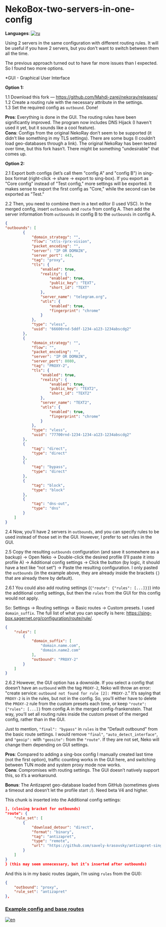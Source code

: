 # NekoBox-two-servers-in-one-config
**Languages**: [![ru](https://img.shields.io/badge/lang-ru-red.svg)](https://github.com/gtgthozz/NekoBox-two-servers-in-one-config/blob/main/README-ru.md)

Using 2 servers in the same configuration with different routing rules. It will be useful if you have 2 servers, but you don't want to switch between them all the time. 

The previous approach turned out to have far more issues than I expected. So I found two more options.

*GUI - Graphical User Interface

**Option 1:**

1.1 Download this fork — https://github.com/Mahdi-zarei/nekoray/releases/  
1.2 Create a routing rule with the necessary attribute in the settings.  
1.3 Set the required config as `outbound`. Done!

**Pros**: Everything is done in the GUI. The routing rules have been significantly improved. The program now includes DNS Hijack (I haven't used it yet, but it sounds like a cool feature).  
**Cons**: Configs from the original NekoRay don’t seem to be supported (it didn’t like something in my TLS settings). There are some bugs (I couldn’t load geo-databases through a link). The original NekoRay has been tested over time, but this fork hasn’t. There might be something "undesirable" that comes up.

**Option 2:**

2.1 Export both configs (let’s call them "config A" and "config B") in sing-box format (right-click -> share -> export to sing-box). If you export as "Core config" instead of "Test config," more settings will be exported. It makes sense to export the first config as "Core," while the second can be exported as "Test."

2.2 Then, you need to combine them in a text editor (I used VSC). In the merged config, insert `outbounds` and `route` from config A. Then add the server information from `outbounds` in config B to the `outbounds` in config A.

```json
{
"outbounds": [
        {
            "domain_strategy": "",
            "flow": "xtls-rprx-vision",
            "packet_encoding": "",
            "server": "IP OR DOMAIN",
            "server_port": 443,
            "tag": "proxy",
            "tls": {
                "enabled": true,
                "reality": {
                    "enabled": true,
                    "public_key": "TEXT",
                    "short_id": "TEXT"
                },
                "server_name": "telegram.org",
                "utls": {
                    "enabled": true,
                    "fingerprint": "chrome"
                }
            },
            "type": "vless",
            "uuid": "66600rnd-5ddf-1234-a123-1234abscdg2"
        },
        {
            "domain_strategy": "",
            "flow": "",
            "packet_encoding": "",
            "server": "IP OR DOMAIN",
            "server_port": 8080,
            "tag": "PROXY-2",
            "tls": {
                "enabled": true,
                "reality": {
                    "enabled": true,
                    "public_key": "TEXT2",
                    "short_id": "TEXT2"
                },
                "server_name": "TEXT2",
                "utls": {
                    "enabled": true,
                    "fingerprint": "chrome"
                }
            },
            "type": "vless",
            "uuid": "77700rnd-1234-1234-a123-1234abscdg2"
        },
        {
            "tag": "direct",
            "type": "direct"
        },
        {
            "tag": "bypass",
            "type": "direct"
        },
        {
            "tag": "block",
            "type": "block"
        },
        {
            "tag": "dns-out",
            "type": "dns"
        }
    ]
}
```

2.4 Now, you’ll have 2 servers in `outbounds`, and you can specify rules to be used instead of those set in the GUI. However, I prefer to set rules in the GUI.

2.5 Copy the resulting `outbounds` configuration (and save it somewhere as a backup) → Open Neko → Double-click the desired profile (I’ll paste it into profile A) → Additional config settings → Click the button (by logic, it should have a text like “not set”) → Paste the resulting configuration. I only pasted the `outbounds` (in the example above, they are already inside the brackets `{}` that are already there by default).

2.6.1 You could also add routing settings (`{"route": {"rules": [...]}}`) into the additional config settings, but then the `rules` from the GUI for this config would not apply.

So: Settings → Routing settings → Basic routes → Custom presets. I used `domain_suffix`. The full list of what you can specify is here: https://sing-box.sagernet.org/configuration/route/rule/.

```json
{
    "rules": [
        {
            "domain_suffix": [
                "domain.name.com",
                "domain.name2.com"
            ],
            "outbound": "PROXY-2"
        }
    ]
}
```

2.6.2 However, the GUI option has a downside. If you select a config that doesn’t have an `outbound` with the tag `PROXY-2`, Neko will throw an error: "create service: `outbound not found for rule [2]: PROXY-2`." It’s saying that `PROXY-2` is in the rules, but not in the config. So, you’ll either have to delete the `PROXY-2` rule from the custom presets each time, or keep `"route": {"rules": [...]}` from config A in the merged config-frankenstein. That way, you’ll set all routing rules inside the custom preset of the merged config, rather than in the GUI.

Just to mention, `"final": "bypass"` in `rules` is the "Default outbound" from the basic route settings. I would remove `"final"`, `"auto_detect_interface"`, and `"geoip":` with `"geosite":` from the `"route"`. If they are not set, Neko will change them depending on GUI settings.

**Pros**: Compared to adding a sing-box config I manually created last time (not the first option), traffic counting works in the GUI here, and switching between TUN mode and system proxy mode now works.  
**Cons**: Compromises with routing settings. The GUI doesn’t natively support this, so it’s a workaround.

**Bonus**: The Antizapret geo-database loaded from GitHub (sometimes gives a timeout and doesn’t let the profile start :/). Need beta V4 and higher.

This chunk is inserted into the Additional config settings:

```json
], (closing bracket for outbounds)
"route": {
    "rule_set": [
        {
            "download_detour": "direct",
            "format": "binary",
            "tag": "antizapret",
            "type": "remote",
            "url": "https://github.com/savely-krasovsky/antizapret-sing-box/releases/latest/download/antizapret.srs"
        }
    ]
}
} (this may seem unnecessary, but it’s inserted after outbounds)
```

And this is in my basic routes (again, I’m using `rules` from the GUI):
```json
{
    "outbound": "proxy",
    "rule_set": "antizapret"
},
```

### [Example config and base routes](https://github.com/gtgthozz/NekoBox-two-servers-in-one-config/blob/main/Example%20of%20additional%20config%20settings%20and%20basic%20routes%20for%202%20proxies%20in%20one%20profile%20%2B%20a%20rule%20set%20with%20an%20Antizapret%20database%20(rule_set).json)

[![en](https://img.shields.io/badge/Google_Docs-en-white.svg)](https://docs.google.com/document/d/e/2PACX-1vT4MMzIPlGMxdVmvySx4C-QZKT9EO5XQAISCwZAT0zQznfqmYDlzjnJomhzaDTPrZMKhGWIjQWZwcyc/pub)
